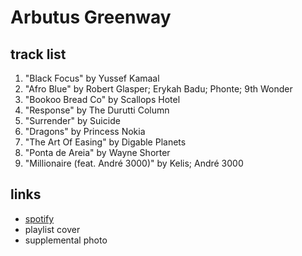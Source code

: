 # Arbutus Greenway

## track list

1. "Black Focus" by Yussef Kamaal
2. "Afro Blue" by Robert Glasper; Erykah Badu; Phonte; 9th Wonder
3. "Bookoo Bread Co" by Scallops Hotel
4. "Response" by The Durutti Column
5. "Surrender" by Suicide
6. "Dragons" by Princess Nokia
7. "The Art Of Easing" by Digable Planets
8. "Ponta de Areia" by Wayne Shorter
9. "Millionaire (feat. André 3000)" by Kelis; André 3000

## links

- [spotify](https://open.spotify.com/playlist/3KNiNoddkD0HhlAfxsHw79)
- playlist cover
- supplemental photo
